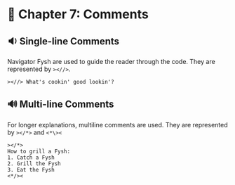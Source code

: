 # 💬 Chapter 7: Comments

## 🔉 Single-line Comments

Navigator Fysh are used to guide the reader through the code. They are
represented by `><//>`.

```fysh
><//> What's cookin' good lookin'?
```

## 🔊 Multi-line Comments

For longer explanations, multiline comments are used. They are represented by
`></*>` and `<*\><`

```fysh
></*>
How to grill a Fysh:
1. Catch a Fysh
2. Grill the Fysh
3. Eat the Fysh
<*/><
```
